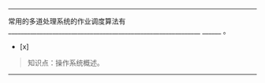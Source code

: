 ---
常用的多道处理系统的作业调度算法有_____________________________________________________________
______ 。
- [x]  

> 知识点：操作系统概述。

---
